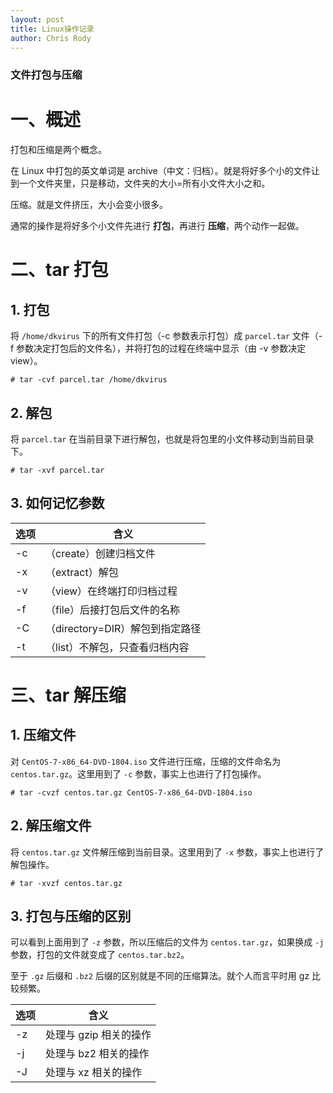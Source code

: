 ```yaml
---
layout: post
title: Linux操作记录
author: Chris Rody
---
```


### 文件打包与压缩

# 一、概述

打包和压缩是两个概念。

在 Linux 中打包的英文单词是 archive（中文：归档）。就是将好多个小的文件让到一个文件夹里，只是移动，文件夹的大小=所有小文件大小之和。

压缩。就是文件挤压，大小会变小很多。

通常的操作是将好多个小文件先进行 **打包**，再进行 **压缩**，两个动作一起做。

# 二、tar 打包

## 1. 打包

将 `/home/dkvirus` 下的所有文件打包（-c 参数表示打包）成 `parcel.tar` 文件（-f 参数决定打包后的文件名），并将打包的过程在终端中显示（由 -v 参数决定 view）。

```
# tar -cvf parcel.tar /home/dkvirus
```

## 2. 解包

将 `parcel.tar` 在当前目录下进行解包，也就是将包里的小文件移动到当前目录下。

```
# tar -xvf parcel.tar
```

## 3. 如何记忆参数

| 选项 | 含义                            |
| ---- | ------------------------------- |
| -c   | （create）创建归档文件          |
| -x   | （extract）解包                 |
| -v   | （view）在终端打印归档过程      |
| -f   | （file）后接打包后文件的名称    |
| -C   | （directory=DIR）解包到指定路径 |
| -t   | （list）不解包，只查看归档内容  |

# 三、tar 解压缩

## 1. 压缩文件

对 `CentOS-7-x86_64-DVD-1804.iso` 文件进行压缩，压缩的文件命名为 `centos.tar.gz`。这里用到了 `-c` 参数，事实上也进行了打包操作。

```
# tar -cvzf centos.tar.gz CentOS-7-x86_64-DVD-1804.iso
```

## 2. 解压缩文件

将 `centos.tar.gz` 文件解压缩到当前目录。这里用到了 `-x` 参数，事实上也进行了解包操作。

```
# tar -xvzf centos.tar.gz
```

## 3. 打包与压缩的区别

可以看到上面用到了 `-z` 参数，所以压缩后的文件为 `centos.tar.gz`，如果换成 `-j` 参数，打包的文件就变成了 `centos.tar.bz2`。

至于 `.gz` 后缀和 `.bz2` 后缀的区别就是不同的压缩算法。就个人而言平时用 gz 比较频繁。

| 选项 | 含义                   |
| ---- | ---------------------- |
| -z   | 处理与 gzip 相关的操作 |
| -j   | 处理与 bz2 相关的操作  |
| -J   | 处理与 xz 相关的操作   |


